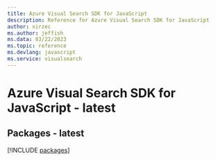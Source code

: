 ```yaml
---
title: Azure Visual Search SDK for JavaScript
description: Reference for Azure Visual Search SDK for JavaScript
author: xirzec
ms.author: jeffish
ms.data: 03/22/2023
ms.topic: reference
ms.devlang: javascript
ms.service: visualsearch
---
```

# Azure Visual Search SDK for JavaScript - latest
## Packages - latest
[!INCLUDE [packages](visual-search-index.md)]